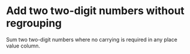 # Add two two-digit numbers without regrouping

Sum two two-digit numbers where no carrying is required in any place value column.

